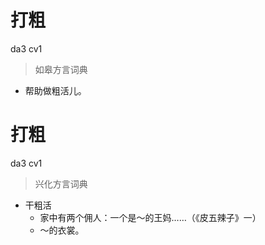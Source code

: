 # 打粗
da3 cv1
> 如皋方言词典
- 帮助做粗活儿。

# 打粗
da3 cv1
> 兴化方言词典
- 干粗活
  - 家中有两个佣人：一个是～的王妈……（《皮五辣子》一）
  - ～的衣裳。
